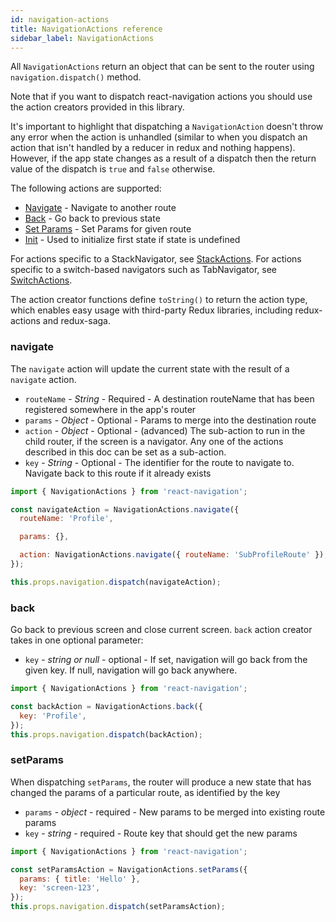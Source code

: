 ```yaml
---
id: navigation-actions
title: NavigationActions reference
sidebar_label: NavigationActions
---
```


All `NavigationActions` return an object that can be sent to the router using `navigation.dispatch()` method.

Note that if you want to dispatch react-navigation actions you should use the action creators provided in this library.

It's important to highlight that dispatching a `NavigationAction` doesn't throw any error when the action is unhandled (similar to when you dispatch an action that isn't handled by a reducer in redux and nothing happens). However, if the app state changes as a result of a dispatch then the return value of the dispatch is `true` and `false` otherwise.

The following actions are supported:

- [Navigate](#navigate) - Navigate to another route
- [Back](#back) - Go back to previous state
- [Set Params](#setparams) - Set Params for given route
- [Init](#init) - Used to initialize first state if state is undefined

For actions specific to a StackNavigator, see [StackActions](stack-actions.md).
For actions specific to a switch-based navigators such as TabNavigator, see [SwitchActions](switch-actions.md).

The action creator functions define `toString()` to return the action type, which enables easy usage with third-party Redux libraries, including redux-actions and redux-saga.

### navigate

The `navigate` action will update the current state with the result of a `navigate` action.

- `routeName` - _String_ - Required - A destination routeName that has been registered somewhere in the app's router
- `params` - _Object_ - Optional - Params to merge into the destination route
- `action` - _Object_ - Optional - (advanced) The sub-action to run in the child router, if the screen is a navigator. Any one of the actions described in this doc can be set as a sub-action.
- `key` - _String_ - Optional - The identifier for the route to navigate to. Navigate back to this route if it already exists

```js
import { NavigationActions } from 'react-navigation';

const navigateAction = NavigationActions.navigate({
  routeName: 'Profile',

  params: {},

  action: NavigationActions.navigate({ routeName: 'SubProfileRoute' }),
});

this.props.navigation.dispatch(navigateAction);
```

### back

Go back to previous screen and close current screen. `back` action creator takes in one optional parameter:

- `key` - _string or null_ - optional - If set, navigation will go back from the given key. If null, navigation will go back anywhere.

```js
import { NavigationActions } from 'react-navigation';

const backAction = NavigationActions.back({
  key: 'Profile',
});
this.props.navigation.dispatch(backAction);
```

### setParams

When dispatching `setParams`, the router will produce a new state that has changed the params of a particular route, as identified by the key

- `params` - _object_ - required - New params to be merged into existing route params
- `key` - _string_ - required - Route key that should get the new params

```js
import { NavigationActions } from 'react-navigation';

const setParamsAction = NavigationActions.setParams({
  params: { title: 'Hello' },
  key: 'screen-123',
});
this.props.navigation.dispatch(setParamsAction);
```
